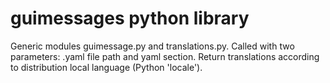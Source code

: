 # guimessages python library #

Generic modules guimessage.py and translations.py.
Called with two parameters: .yaml file path and yaml section. Return 
translations according to distribution local language (Python 'locale'). 